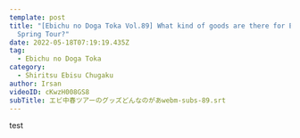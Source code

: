 ```yaml
---
template: post
title: "[Ebichu no Doga Toka Vol.89] What kind of goods are there for Ebichu
  Spring Tour?"
date: 2022-05-18T07:19:19.435Z
tag:
  - Ebichu no Doga Toka
category:
  - Shiritsu Ebisu Chugaku
author: Irsan
videoID: cKwzH008GS8
subTitle: エビ中春ツアーのグッズどんなのがあwebm-subs-89.srt
---
```

test